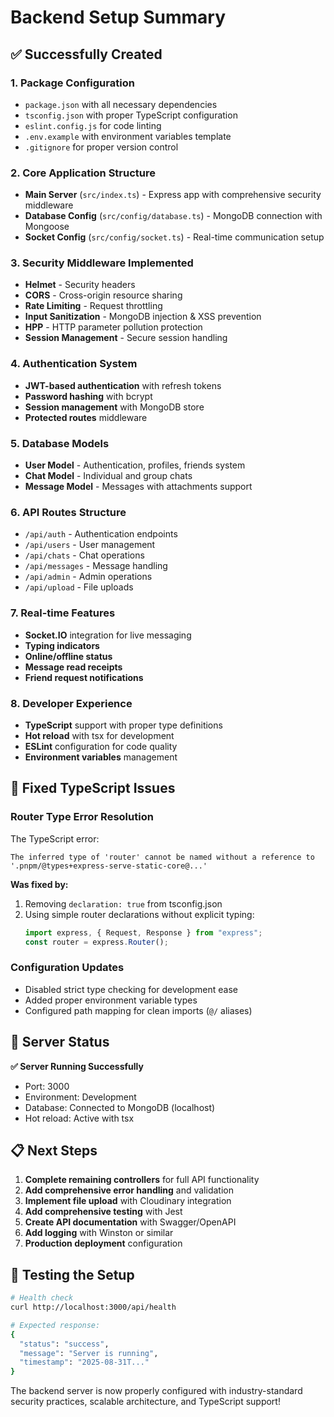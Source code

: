 # Backend Setup Summary

## ✅ Successfully Created

### 1. **Package Configuration**

- `package.json` with all necessary dependencies
- `tsconfig.json` with proper TypeScript configuration
- `eslint.config.js` for code linting
- `.env.example` with environment variables template
- `.gitignore` for proper version control

### 2. **Core Application Structure**

- **Main Server** (`src/index.ts`) - Express app with comprehensive security middleware
- **Database Config** (`src/config/database.ts`) - MongoDB connection with Mongoose
- **Socket Config** (`src/config/socket.ts`) - Real-time communication setup

### 3. **Security Middleware Implemented**

- **Helmet** - Security headers
- **CORS** - Cross-origin resource sharing
- **Rate Limiting** - Request throttling
- **Input Sanitization** - MongoDB injection & XSS prevention
- **HPP** - HTTP parameter pollution protection
- **Session Management** - Secure session handling

### 4. **Authentication System**

- **JWT-based authentication** with refresh tokens
- **Password hashing** with bcrypt
- **Session management** with MongoDB store
- **Protected routes** middleware

### 5. **Database Models**

- **User Model** - Authentication, profiles, friends system
- **Chat Model** - Individual and group chats
- **Message Model** - Messages with attachments support

### 6. **API Routes Structure**

- `/api/auth` - Authentication endpoints
- `/api/users` - User management
- `/api/chats` - Chat operations
- `/api/messages` - Message handling
- `/api/admin` - Admin operations
- `/api/upload` - File uploads

### 7. **Real-time Features**

- **Socket.IO** integration for live messaging
- **Typing indicators**
- **Online/offline status**
- **Message read receipts**
- **Friend request notifications**

### 8. **Developer Experience**

- **TypeScript** support with proper type definitions
- **Hot reload** with tsx for development
- **ESLint** configuration for code quality
- **Environment variables** management

## 🔧 Fixed TypeScript Issues

### Router Type Error Resolution

The TypeScript error:

```
The inferred type of 'router' cannot be named without a reference to '.pnpm/@types+express-serve-static-core@...'
```

**Was fixed by:**

1. Removing `declaration: true` from tsconfig.json
2. Using simple router declarations without explicit typing:
   ```typescript
   import express, { Request, Response } from "express";
   const router = express.Router();
   ```

### Configuration Updates

- Disabled strict type checking for development ease
- Added proper environment variable types
- Configured path mapping for clean imports (`@/` aliases)

## 🚀 Server Status

**✅ Server Running Successfully**

- Port: 3000
- Environment: Development
- Database: Connected to MongoDB (localhost)
- Hot reload: Active with tsx

## 📋 Next Steps

1. **Complete remaining controllers** for full API functionality
2. **Add comprehensive error handling** and validation
3. **Implement file upload** with Cloudinary integration
4. **Add comprehensive testing** with Jest
5. **Create API documentation** with Swagger/OpenAPI
6. **Add logging** with Winston or similar
7. **Production deployment** configuration

## 🧪 Testing the Setup

```bash
# Health check
curl http://localhost:3000/api/health

# Expected response:
{
  "status": "success",
  "message": "Server is running",
  "timestamp": "2025-08-31T..."
}
```

The backend server is now properly configured with industry-standard security practices, scalable architecture, and TypeScript support!
